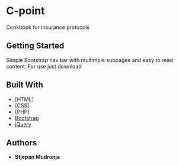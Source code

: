 # C-point

Cookbook for insurance protocols

## Getting Started

Simple Bootstrap nav bar with multimple subpages and easy to read content. For use just download


## Built With

* [HTML]
* [CSS]
* [PHP]
* [Bootstrap](https://getbootstrap.com/)
* [jQuery](http://jquery.com/)


## Authors

* **Stjepan Mudronja** 
